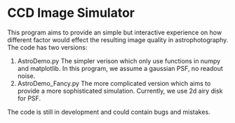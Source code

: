 # CCD Image Simulator
This program aims to provide an simple but interactive experience on how different factor would effect the resulting image quality in astrophotography.
The code has two versions:
1. AstroDemo.py
The simpler verison which only use functions in numpy and matplotlib. In this program, we assume a gaussian PSF, no readout noise.
2. AstroDemo_Fancy.py
The more complicated version which aims to provide a more sophisticated simulation. Currently, we use 2d airy disk for PSF.

The code is still in development and could contain bugs and mistakes.
